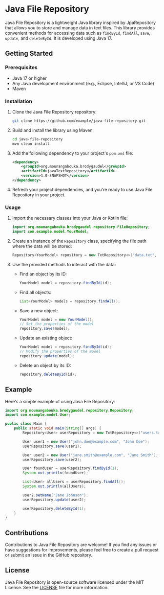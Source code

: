 # Java File Repository

Java File Repository is a lightweight Java library inspired by JpaRepository that allows you to store and manage data in text files. This library provides convenient methods for accessing data such as `findById`, `findAll`, `save`, `update`, and `deleteById`. It is developed using Java 17.

## Getting Started

### Prerequisites

- Java 17 or higher
- Any Java development environment (e.g., Eclipse, IntelliJ, or VS Code)
- Maven

### Installation

1. Clone the Java File Repository repository:

   ```bash
   git clone https://github.com/example/java-file-repository.git
   ```

2. Build and install the library using Maven:

   ```bash
   cd java-file-repository
   mvn clean install
   ```

3. Add the following dependency to your project's `pom.xml` file:

   ```xml
   <dependency>
       <groupId>org.mounangabouka.brodygaudel</groupId>
       <artifactId>javaTextRepository</artifactId>
       <version>1.0-SNAPSHOT</version>
   </dependency>
   ```

4. Refresh your project dependencies, and you're ready to use Java File Repository in your project.

### Usage

1. Import the necessary classes into your Java or Kotlin file:

   ```java
   import org.mounangabouka.brodygaudel.repository.FileRepository;
   import com.example.model.YourModel;
   ```

2. Create an instance of the `Repository` class, specifying the file path where the data will be stored:

   ```java
   Repository<YourModel> repository = new TxtRepository<>("data.txt", YourModel.class);
   ```

3. Use the provided methods to interact with the data:

   - Find an object by its ID:

     ```java
     YourModel model = repository.findById(id);
     ```

   - Find all objects:

     ```java
     List<YourModel> models = repository.findAll();
     ```

   - Save a new object:

     ```java
     YourModel model = new YourModel();
     // Set the properties of the model
     repository.save(model);
     ```

   - Update an existing object:

     ```java
     YourModel model = repository.findById(id);
     // Modify the properties of the model
     repository.update(model);
     ```

   - Delete an object by its ID:

     ```java
     repository.deleteById(id);
     ```

## Example

Here's a simple example of using Java File Repository:

```java
import org.mounangabouka.brodygaudel.repository.Repository;
import com.example.model.User;

public class Main {
    public static void main(String[] args) {
        Repository<User> userRepository = new TxtRepository<>("users.txt", User.class);

        User user1 = new User("john.doe@example.com", "John Doe");
        userRepository.save(user1);

        User user2 = new User("jane.smith@example.com", "Jane Smith");
        userRepository.save(user2);

        User foundUser = userRepository.findById(1);
        System.out.println(foundUser);

        List<User> allUsers = userRepository.findAll();
        System.out.println(allUsers);

        user2.setName("Jane Johnson");
        userRepository.update(user2);

        userRepository.deleteById(1);
    }
}
```

## Contributions

Contributions to Java File Repository are welcome! If you find any issues or have suggestions for improvements, please feel free to create a pull request or submit an issue in the GitHub repository.

## License

Java File Repository is open-source software licensed under the MIT License. See the [LICENSE](https://github.com/BrodyGaudel/JavaTextRepository/blob/main/LICENSE) file for more information.
